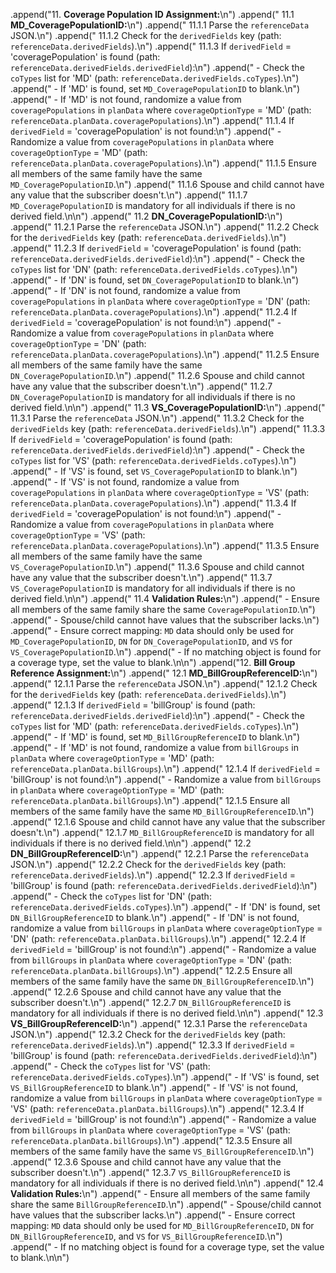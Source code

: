 .append("11. **Coverage Population ID Assignment:**\n")
                .append("   11.1 **MD_CoveragePopulationID:**\n")
                .append("       11.1.1 Parse the `referenceData` JSON.\n")
                .append("       11.1.2 Check for the `derivedFields` key (path: `referenceData.derivedFields`).\n")
                .append("       11.1.3 If `derivedField` = 'coveragePopulation' is found (path: `referenceData.derivedFields.derivedField`):\n")
                .append("           - Check the `coTypes` list for 'MD' (path: `referenceData.derivedFields.coTypes`).\n")
                .append("           - If 'MD' is found, set `MD_CoveragePopulationID` to blank.\n")
                .append("           - If 'MD' is not found, randomize a value from `coveragePopulations` in `planData` where `coverageOptionType` = 'MD' (path: `referenceData.planData.coveragePopulations`).\n")
                .append("       11.1.4 If `derivedField` = 'coveragePopulation' is not found:\n")
                .append("           - Randomize a value from `coveragePopulations` in `planData` where `coverageOptionType` = 'MD' (path: `referenceData.planData.coveragePopulations`).\n")
                .append("       11.1.5 Ensure all members of the same family have the same `MD_CoveragePopulationID`.\n")
                .append("       11.1.6 Spouse and child cannot have any value that the subscriber doesn't.\n")
                .append("       11.1.7 `MD_CoveragePopulationID` is mandatory for all individuals if there is no derived field.\n\n")
                .append("   11.2 **DN_CoveragePopulationID:**\n")
                .append("       11.2.1 Parse the `referenceData` JSON.\n")
                .append("       11.2.2 Check for the `derivedFields` key (path: `referenceData.derivedFields`).\n")
                .append("       11.2.3 If `derivedField` = 'coveragePopulation' is found (path: `referenceData.derivedFields.derivedField`):\n")
                .append("           - Check the `coTypes` list for 'DN' (path: `referenceData.derivedFields.coTypes`).\n")
                .append("           - If 'DN' is found, set `DN_CoveragePopulationID` to blank.\n")
                .append("           - If 'DN' is not found, randomize a value from `coveragePopulations` in `planData` where `coverageOptionType` = 'DN' (path: `referenceData.planData.coveragePopulations`).\n")
                .append("       11.2.4 If `derivedField` = 'coveragePopulation' is not found:\n")
                .append("           - Randomize a value from `coveragePopulations` in `planData` where `coverageOptionType` = 'DN' (path: `referenceData.planData.coveragePopulations`).\n")
                .append("       11.2.5 Ensure all members of the same family have the same `DN_CoveragePopulationID`.\n")
                .append("       11.2.6 Spouse and child cannot have any value that the subscriber doesn't.\n")
                .append("       11.2.7 `DN_CoveragePopulationID` is mandatory for all individuals if there is no derived field.\n\n")
                .append("   11.3 **VS_CoveragePopulationID:**\n")
                .append("       11.3.1 Parse the `referenceData` JSON.\n")
                .append("       11.3.2 Check for the `derivedFields` key (path: `referenceData.derivedFields`).\n")
                .append("       11.3.3 If `derivedField` = 'coveragePopulation' is found (path: `referenceData.derivedFields.derivedField`):\n")
                .append("           - Check the `coTypes` list for 'VS' (path: `referenceData.derivedFields.coTypes`).\n")
                .append("           - If 'VS' is found, set `VS_CoveragePopulationID` to blank.\n")
                .append("           - If 'VS' is not found, randomize a value from `coveragePopulations` in `planData` where `coverageOptionType` = 'VS' (path: `referenceData.planData.coveragePopulations`).\n")
                .append("       11.3.4 If `derivedField` = 'coveragePopulation' is not found:\n")
                .append("           - Randomize a value from `coveragePopulations` in `planData` where `coverageOptionType` = 'VS' (path: `referenceData.planData.coveragePopulations`).\n")
                .append("       11.3.5 Ensure all members of the same family have the same `VS_CoveragePopulationID`.\n")
                .append("       11.3.6 Spouse and child cannot have any value that the subscriber doesn't.\n")
                .append("       11.3.7 `VS_CoveragePopulationID` is mandatory for all individuals if there is no derived field.\n\n")
                .append("   11.4 **Validation Rules:**\n")
                .append("       - Ensure all members of the same family share the same `CoveragePopulationID`.\n")
                .append("       - Spouse/child cannot have values that the subscriber lacks.\n")
                .append("       - Ensure correct mapping: `MD` data should only be used for `MD_CoveragePopulationID`, `DN` for `DN_CoveragePopulationID`, and `VS` for `VS_CoveragePopulationID`.\n")
                .append("       - If no matching object is found for a coverage type, set the value to blank.\n\n")
                .append("12. **Bill Group Reference Assignment:**\n")
                .append("   12.1 **MD_BillGroupReferenceID:**\n")
                .append("       12.1.1 Parse the `referenceData` JSON.\n")
                .append("       12.1.2 Check for the `derivedFields` key (path: `referenceData.derivedFields`).\n")
                .append("       12.1.3 If `derivedField` = 'billGroup' is found (path: `referenceData.derivedFields.derivedField`):\n")
                .append("           - Check the `coTypes` list for 'MD' (path: `referenceData.derivedFields.coTypes`).\n")
                .append("           - If 'MD' is found, set `MD_BillGroupReferenceID` to blank.\n")
                .append("           - If 'MD' is not found, randomize a value from `billGroups` in `planData` where `coverageOptionType` = 'MD' (path: `referenceData.planData.billGroups`).\n")
                .append("       12.1.4 If `derivedField` = 'billGroup' is not found:\n")
                .append("           - Randomize a value from `billGroups` in `planData` where `coverageOptionType` = 'MD' (path: `referenceData.planData.billGroups`).\n")
                .append("       12.1.5 Ensure all members of the same family have the same `MD_BillGroupReferenceID`.\n")
                .append("       12.1.6 Spouse and child cannot have any value that the subscriber doesn't.\n")
                .append("       12.1.7 `MD_BillGroupReferenceID` is mandatory for all individuals if there is no derived field.\n\n")
                .append("   12.2 **DN_BillGroupReferenceID:**\n")
                .append("       12.2.1 Parse the `referenceData` JSON.\n")
                .append("       12.2.2 Check for the `derivedFields` key (path: `referenceData.derivedFields`).\n")
                .append("       12.2.3 If `derivedField` = 'billGroup' is found (path: `referenceData.derivedFields.derivedField`):\n")
                .append("           - Check the `coTypes` list for 'DN' (path: `referenceData.derivedFields.coTypes`).\n")
                .append("           - If 'DN' is found, set `DN_BillGroupReferenceID` to blank.\n")
                .append("           - If 'DN' is not found, randomize a value from `billGroups` in `planData` where `coverageOptionType` = 'DN' (path: `referenceData.planData.billGroups`).\n")
                .append("       12.2.4 If `derivedField` = 'billGroup' is not found:\n")
                .append("           - Randomize a value from `billGroups` in `planData` where `coverageOptionType` = 'DN' (path: `referenceData.planData.billGroups`).\n")
                .append("       12.2.5 Ensure all members of the same family have the same `DN_BillGroupReferenceID`.\n")
                .append("       12.2.6 Spouse and child cannot have any value that the subscriber doesn't.\n")
                .append("       12.2.7 `DN_BillGroupReferenceID` is mandatory for all individuals if there is no derived field.\n\n")
                .append("   12.3 **VS_BillGroupReferenceID:**\n")
                .append("       12.3.1 Parse the `referenceData` JSON.\n")
                .append("       12.3.2 Check for the `derivedFields` key (path: `referenceData.derivedFields`).\n")
                .append("       12.3.3 If `derivedField` = 'billGroup' is found (path: `referenceData.derivedFields.derivedField`):\n")
                .append("           - Check the `coTypes` list for 'VS' (path: `referenceData.derivedFields.coTypes`).\n")
                .append("           - If 'VS' is found, set `VS_BillGroupReferenceID` to blank.\n")
                .append("           - If 'VS' is not found, randomize a value from `billGroups` in `planData` where `coverageOptionType` = 'VS' (path: `referenceData.planData.billGroups`).\n")
                .append("       12.3.4 If `derivedField` = 'billGroup' is not found:\n")
                .append("           - Randomize a value from `billGroups` in `planData` where `coverageOptionType` = 'VS' (path: `referenceData.planData.billGroups`).\n")
                .append("       12.3.5 Ensure all members of the same family have the same `VS_BillGroupReferenceID`.\n")
                .append("       12.3.6 Spouse and child cannot have any value that the subscriber doesn't.\n")
                .append("       12.3.7 `VS_BillGroupReferenceID` is mandatory for all individuals if there is no derived field.\n\n")
                .append("   12.4 **Validation Rules:**\n")
                .append("       - Ensure all members of the same family share the same `BillGroupReferenceID`.\n")
                .append("       - Spouse/child cannot have values that the subscriber lacks.\n")
                .append("       - Ensure correct mapping: `MD` data should only be used for `MD_BillGroupReferenceID`, `DN` for `DN_BillGroupReferenceID`, and `VS` for `VS_BillGroupReferenceID`.\n")
                .append("       - If no matching object is found for a coverage type, set the value to blank.\n\n")
